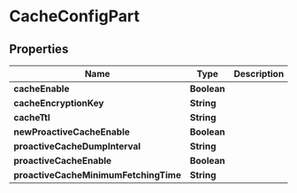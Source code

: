 

# CacheConfigPart


## Properties

Name | Type | Description | Notes
------------ | ------------- | ------------- | -------------
**cacheEnable** | **Boolean** |  |  [optional]
**cacheEncryptionKey** | **String** |  |  [optional]
**cacheTtl** | **String** |  |  [optional]
**newProactiveCacheEnable** | **Boolean** |  |  [optional]
**proactiveCacheDumpInterval** | **String** |  |  [optional]
**proactiveCacheEnable** | **Boolean** |  |  [optional]
**proactiveCacheMinimumFetchingTime** | **String** |  |  [optional]



